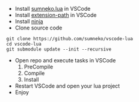 * Install [sumneko.lua] in VSCode
* Install [extension-path] in VSCode
* Install [ninja]
* Clone source code
```
git clone https://github.com/sumneko/vscode-lua
cd vscode-lua
git submodule update --init --recursive
```
* Open repo and execute tasks in VSCode
    1. PreCompile
    2. Compile
    3. Install
* Restart VSCode and open your lua project
* Enjoy

[ninja]: https://github.com/ninja-build/ninja/wiki/Pre-built-Ninja-packages
[sumneko.lua]: https://marketplace.visualstudio.com/items?itemName=sumneko.lua
[extension-path]: https://marketplace.visualstudio.com/items?itemName=actboy168.extension-path
